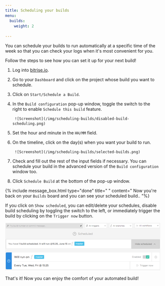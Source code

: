 ```yaml
---
title: Scheduling your builds
menu:
  builds:
    weight: 2

---
```

You can schedule your builds to run automatically at a specific time of the week so that you can check your logs when it's most convenient for you.

Follow the steps to see how you can set it up for your next build!

1. Log into [bitrise.io](https://www.bitrise.io).
2. Go to your `Dashboard` and click on the project whose build you want to schedule.
3. Click on `Start/Schedule a Build`.
4. In the `Build configuration` pop-up window, toggle the switch to the right to enable `Schedule this build` feature.

        ![Screenshot](/img/scheduling-builds/disabled-build-scheduling.png)
5. Set the hour and minute in the `HH/MM` field.
6. On the timeline, click on the day(s) when you want your build to run.

        ![Screenshot](/img/scheduling-builds/selected-builds.png)
7. Check and fill out the rest of the input fields if necessary. You can schedule your build in the advanced version of the `Build configuration` window too.
8. Click `Schedule Build` at the bottom of the pop-up window.

{% include message_box.html type="done" title=" " content="  Now you're back on your `Builds` board and you can see your scheduled build.. 
"%}

If you click on `Show scheduled`, you can edit/delete your schedules, disable build scheduling by toggling the switch to the left, or immediately trigger the build by clicking on the `Trigger now` button.

![Screenshot](/img/scheduling-builds/scheduled-build.png)

That's it! Now you can enjoy the comfort of your automated build!